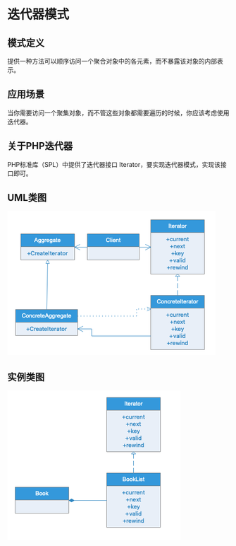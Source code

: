 # 迭代器模式

## 模式定义

提供一种方法可以顺序访问一个聚合对象中的各元素，而不暴露该对象的内部表示。

## 应用场景

当你需要访问一个聚集对象，而不管这些对象都需要遍历的时候，你应该考虑使用迭代器。

## 关于PHP迭代器

PHP标准库（SPL）中提供了迭代器接口 Iterator，要实现迭代器模式，实现该接口即可。

## UML类图

![](UML/Iterator.png)

## 实例类图

![](UML/Instance.png)